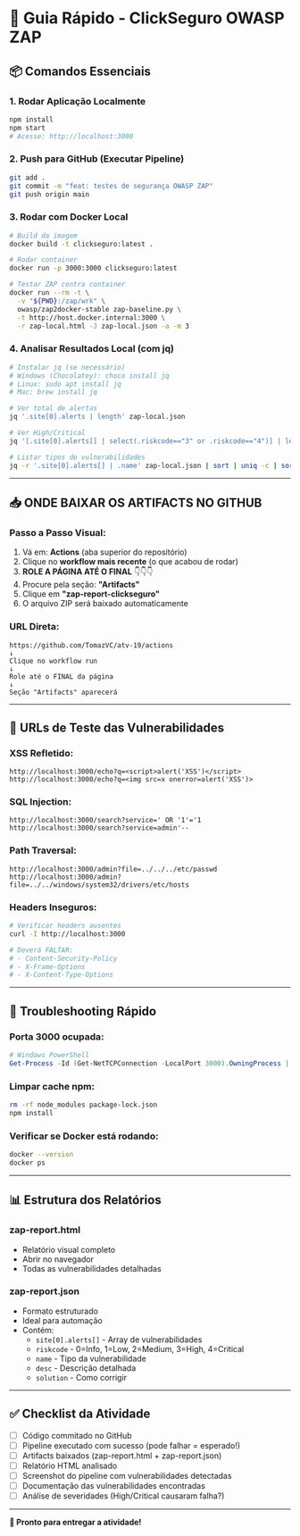 # 🚀 Guia Rápido - ClickSeguro OWASP ZAP

## 📦 Comandos Essenciais

### 1. Rodar Aplicação Localmente
```bash
npm install
npm start
# Acesse: http://localhost:3000
```

### 2. Push para GitHub (Executar Pipeline)
```bash
git add .
git commit -m "feat: testes de segurança OWASP ZAP"
git push origin main
```

### 3. Rodar com Docker Local
```bash
# Build da imagem
docker build -t clickseguro:latest .

# Rodar container
docker run -p 3000:3000 clickseguro:latest

# Testar ZAP contra container
docker run --rm -t \
  -v "${PWD}:/zap/wrk" \
  owasp/zap2docker-stable zap-baseline.py \
  -t http://host.docker.internal:3000 \
  -r zap-local.html -J zap-local.json -a -m 3
```

### 4. Analisar Resultados Local (com jq)
```bash
# Instalar jq (se necessário)
# Windows (Chocolatey): choco install jq
# Linux: sudo apt install jq
# Mac: brew install jq

# Ver total de alertas
jq '.site[0].alerts | length' zap-local.json

# Ver High/Critical
jq '[.site[0].alerts[] | select(.riskcode=="3" or .riskcode=="4")] | length' zap-local.json

# Listar tipos de vulnerabilidades
jq -r '.site[0].alerts[] | .name' zap-local.json | sort | uniq -c | sort -nr
```

---

## 📥 ONDE BAIXAR OS ARTIFACTS NO GITHUB

### Passo a Passo Visual:

1. Vá em: **Actions** (aba superior do repositório)
2. Clique no **workflow mais recente** (o que acabou de rodar)
3. **ROLE A PÁGINA ATÉ O FINAL** 👇👇👇
4. Procure pela seção: **"Artifacts"**
5. Clique em **"zap-report-clickseguro"**
6. O arquivo ZIP será baixado automaticamente

### URL Direta:
```
https://github.com/TomazVC/atv-19/actions
↓
Clique no workflow run
↓
Role até o FINAL da página
↓
Seção "Artifacts" aparecerá
```

---

## 🎯 URLs de Teste das Vulnerabilidades

### XSS Refletido:
```
http://localhost:3000/echo?q=<script>alert('XSS')</script>
http://localhost:3000/echo?q=<img src=x onerror=alert('XSS')>
```

### SQL Injection:
```
http://localhost:3000/search?service=' OR '1'='1
http://localhost:3000/search?service=admin'--
```

### Path Traversal:
```
http://localhost:3000/admin?file=../../../etc/passwd
http://localhost:3000/admin?file=../../windows/system32/drivers/etc/hosts
```

### Headers Inseguros:
```bash
# Verificar headers ausentes
curl -I http://localhost:3000

# Deverá FALTAR:
# - Content-Security-Policy
# - X-Frame-Options
# - X-Content-Type-Options
```

---

## 🐛 Troubleshooting Rápido

### Porta 3000 ocupada:
```powershell
# Windows PowerShell
Get-Process -Id (Get-NetTCPConnection -LocalPort 3000).OwningProcess | Stop-Process -Force
```

### Limpar cache npm:
```bash
rm -rf node_modules package-lock.json
npm install
```

### Verificar se Docker está rodando:
```bash
docker --version
docker ps
```

---

## 📊 Estrutura dos Relatórios

### zap-report.html
- Relatório visual completo
- Abrir no navegador
- Todas as vulnerabilidades detalhadas

### zap-report.json
- Formato estruturado
- Ideal para automação
- Contém:
  - `site[0].alerts[]` - Array de vulnerabilidades
  - `riskcode` - 0=Info, 1=Low, 2=Medium, 3=High, 4=Critical
  - `name` - Tipo da vulnerabilidade
  - `desc` - Descrição detalhada
  - `solution` - Como corrigir

---

## ✅ Checklist da Atividade

- [ ] Código commitado no GitHub
- [ ] Pipeline executado com sucesso (pode falhar = esperado!)
- [ ] Artifacts baixados (zap-report.html + zap-report.json)
- [ ] Relatório HTML analisado
- [ ] Screenshot do pipeline com vulnerabilidades detectadas
- [ ] Documentação das vulnerabilidades encontradas
- [ ] Análise de severidades (High/Critical causaram falha?)

---

**🎯 Pronto para entregar a atividade!**